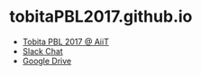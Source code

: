# tobitaPBL2017.github.io
- [Tobita PBL 2017 @ AiiT](https://tobitapbl2017.github.io/)  
- [Slack Chat](https://tobita-pbl-2017.slack.com/)  
- [Google Drive](https://drive.google.com/drive/folders/0B9mEVwgpB5j3eW5tb1Rma0NXMUU)  
